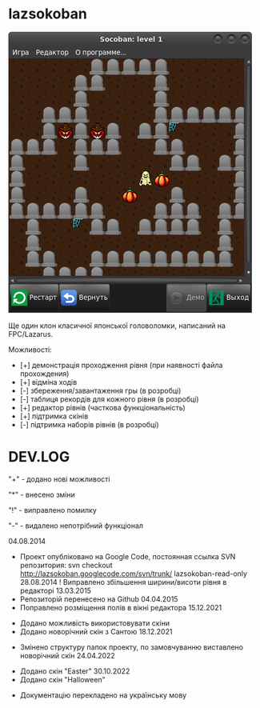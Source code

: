 # lazsokoban

![halloween screenshot](doc/halloween.png)

Ще один клон класичної японської головоломки, написаний на FPC/Lazarus.

Можливості:

- [+] демонстрація проходження рівня (при наявності файла прохождения)
- [+] відміна ходів
- [-] збереження/завантаження гры (в розробці)
- [-] таблиця рекордів для кожного рівня (в розробці)
- [+] редактор рівнів (часткова функціональність)
- [+] підтримка скінів
- [-] підтримка наборів рівнів (в розробці)

DEV.LOG
=

"+" - додано нові можливості

"*" - внесено зміни

"!" - виправлено помилку

"-" - видалено непотрібний функціонал

04.08.2014
* Проект опубліковано на Google Code, постоянная ссылка SVN репозитория:
svn checkout http://lazsokoban.googlecode.com/svn/trunk/ lazsokoban-read-only
28.08.2014
! Виправлено збільшення ширини/висоти рівня в редакторі
13.03.2015
* Репозиторій перенесено на Github
04.04.2015
* Поправлено розміщення полів в вікні редактора
15.12.2021
+ Додано можливість використовувати скіни
+ Додано новорічний скін з Сантою
18.12.2021
* Змінено структуру папок проекту, по замовчуванню виставлено новорічний скін
24.04.2022
+ Додано скін "Easter"
30.10.2022
+ Додано скін "Halloween"
* Документацію перекладено на українську мову
